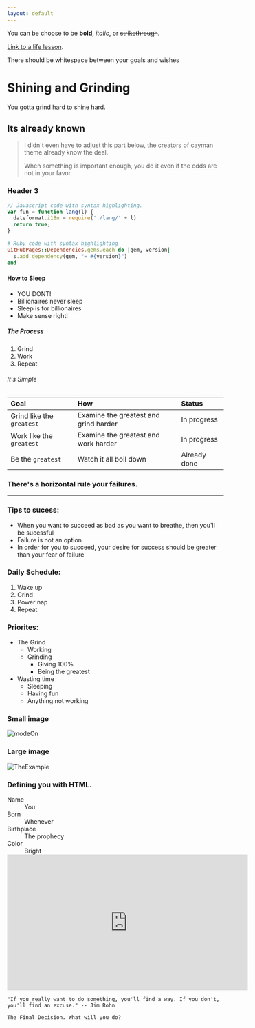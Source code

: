 ```yaml
---
layout: default
---
```


You can be choose to be **bold**, _italic_, or ~~strikethrough~~.

[Link to a life lesson](https://www.youtube.com/watch?v=M8cgK4Wykjg).

There should be whitespace between your goals and wishes

# Shining and Grinding

You gotta grind hard to shine hard. 

## Its already known

> I didn't even have to adjust this part below, the creators of cayman theme already know the deal.
>
> When something is important enough, you do it even if the odds are not in your favor.

### Header 3

```js
// Javascript code with syntax highlighting.
var fun = function lang(l) {
  dateformat.i18n = require('./lang/' + l)
  return true;
}
```

```ruby
# Ruby code with syntax highlighting
GitHubPages::Dependencies.gems.each do |gem, version|
  s.add_dependency(gem, "= #{version}")
end
```

#### How to Sleep

*   YOU DONT!
*   Billionaires never sleep
*   Sleep is for billionaires
*   Make sense right!

##### The Process

1.  Grind
2.  Work
3.  Repeat

###### It's Simple

| Goal                      | How                                   | Status       |
|:--------------------------|:--------------------------------------|:-------------|
| Grind like the `greatest` | Examine the greatest and grind harder | In progress  |
| Work like the `greatest`  | Examine the greatest and work harder  | In progress  |
| Be the `greatest`         | Watch it all boil down                | Already done |

### There's a horizontal rule your failures.

* * *

### Tips to sucess:

*   When you want to succeed as bad as you want to breathe, then you'll be sucessful
*   Failure is not an option
*   In order for you to succeed, your desire for success should be greater than your fear of failure

### Daily Schedule:

1.  Wake up
1.  Grind
1.  Power nap
1.  Repeat

### Priorites:

- The Grind
  - Working
  - Grinding
    - Giving 100%
    - Being the greatest
- Wasting time
  - Sleeping
  - Having fun
  - Anything not working

### Small image

![modeOn](https://static1.squarespace.com/static/585b74dd6b8f5b18cf943012/t/5a729e25c8302573ec2b7232/1517461036904/Grind+Mode.jpg)

### Large image

![TheExample](https://i.ytimg.com/vi/82TEZ9iL0mk/maxresdefault.jpg)


### Defining you with HTML.

<dl>
<dt>Name</dt>
<dd>You</dd>
<dt>Born</dt>
<dd>Whenever</dd>
<dt>Birthplace</dt>
<dd>The prophecy</dd>
<dt>Color</dt>
<dd>Bright</dd>
<iframe width="560" height="315" src="https://www.youtube.com/embed/RwDObj0m2aU" frameborder="0" allow="autoplay; encrypted-media" allowfullscreen></iframe>
</dl>

```
"If you really want to do something, you'll find a way. If you don't, you'll find an excuse." -- Jim Rohn
```

```
The Final Decision. What will you do?
```
